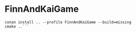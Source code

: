 # FinnAndKaiGame

```mkdir build && cd build
conan install .. --profile FinnAndKaiGame --build=missing
cmake ..```
